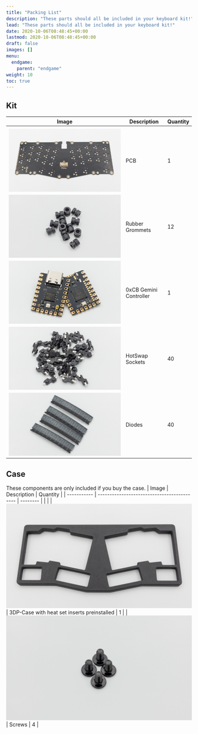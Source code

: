 ```yaml
---
title: "Packing List"
description: "These parts should all be included in your keyboard kit!"
lead: "These parts should all be included in your keyboard kit!"
date: 2020-10-06T08:48:45+00:00
lastmod: 2020-10-06T08:48:45+00:00
draft: false
images: []
menu:
  endgame:
    parent: "endgame"
weight: 10
toc: true
---
```


## Kit

| Image                            | Description            | Quantity |
| -------------------------------- | ---------------------- | -------- |
|                                  |
| ![PCB](pcb.png)                  | PCB                    | 1        |
| ![rubber grommets](grommets.png) | Rubber Grommets        | 12       |
| ![gemini](gemini.png)            | 0xCB Gemini Controller | 1        |
| ![hs-sockets](HS-sockets.png)    | HotSwap Sockets        | 40       |
| ![diodes](diodes.png)            | Diodes                 | 40       |

## Case

These components are only included if you buy the case.
| Image | Description | Quantity |
| ----------- | ------------------------------------------- | -------- |
| |
| ![case](case.png) | 3DP-Case with heat set inserts preinstalled | 1 |
| ![screws](screws.png) | Screws | 4 |
